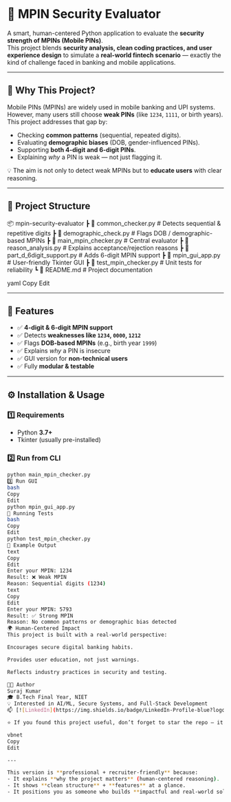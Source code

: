 # 🔐 MPIN Security Evaluator

A smart, human-centered Python application to evaluate the **security strength of MPINs (Mobile PINs)**.  
This project blends **security analysis, clean coding practices, and user experience design** to simulate a **real-world fintech scenario** — exactly the kind of challenge faced in banking and mobile applications.

---

## 🌟 Why This Project?
Mobile PINs (MPINs) are widely used in mobile banking and UPI systems.  
However, many users still choose **weak PINs** (like `1234`, `1111`, or birth years). This project addresses that gap by:

- Checking **common patterns** (sequential, repeated digits).
- Evaluating **demographic biases** (DOB, gender-influenced PINs).
- Supporting **both 4-digit and 6-digit PINs**.
- Explaining *why* a PIN is weak — not just flagging it.

💡 The aim is not only to detect weak MPINs but to **educate users** with clear reasoning.

---

## 📂 Project Structure

📦 mpin-security-evaluator
┣ 📜 common_checker.py # Detects sequential & repetitive digits
┣ 📜 demographic_check.py # Flags DOB / demographic-based MPINs
┣ 📜 main_mpin_checker.py # Central evaluator
┣ 📜 reason_analysis.py # Explains acceptance/rejection reasons
┣ 📜 part_d_6digit_support.py # Adds 6-digit MPIN support
┣ 📜 mpin_gui_app.py # User-friendly Tkinter GUI
┣ 📜 test_mpin_checker.py # Unit tests for reliability
┗ 📜 README.md # Project documentation

yaml
Copy
Edit

---

## 🚀 Features
- ✅ **4-digit & 6-digit MPIN support**  
- ✅ Detects **weaknesses like `1234`, `0000`, `1212`**  
- ✅ Flags **DOB-based MPINs** (e.g., birth year `1999`)  
- ✅ Explains *why* a PIN is insecure  
- ✅ GUI version for **non-technical users**  
- ✅ Fully **modular & testable**  

---

## ⚙️ Installation & Usage

### 1️⃣ Requirements
- Python **3.7+**
- Tkinter (usually pre-installed)

### 2️⃣ Run from CLI
```bash
python main_mpin_checker.py
3️⃣ Run GUI
bash
Copy
Edit
python mpin_gui_app.py
🧪 Running Tests
bash
Copy
Edit
python test_mpin_checker.py
📖 Example Output
text
Copy
Edit
Enter your MPIN: 1234
Result: ❌ Weak MPIN
Reason: Sequential digits (1234)
text
Copy
Edit
Enter your MPIN: 5793
Result: ✅ Strong MPIN
Reason: No common patterns or demographic bias detected
🌍 Human-Centered Impact
This project is built with a real-world perspective:

Encourages secure digital banking habits.

Provides user education, not just warnings.

Reflects industry practices in security and testing.

👨‍💻 Author
Suraj Kumar
🎓 B.Tech Final Year, NIET
💡 Interested in AI/ML, Secure Systems, and Full-Stack Development
📫 [![LinkedIn](https://img.shields.io/badge/LinkedIn-Profile-blue?logo=linkedin&style=flat-square)](https://www.linkedin.com/in/surajkumarofficially/))

⭐ If you found this project useful, don’t forget to star the repo — it motivates me to keep building meaningful projects.

vbnet
Copy
Edit

---

This version is **professional + recruiter-friendly** because:  
- It explains **why the project matters** (human-centered reasoning).  
- It shows **clean structure** + **features** at a glance.  
- It positions you as someone who builds **impactful and real-world solutions**, not just toy code.  




